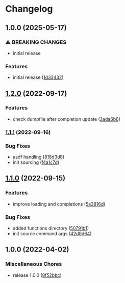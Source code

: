 # Changelog

## 1.0.0 (2025-05-17)


### ⚠ BREAKING CHANGES

* initial release

### Features

* initial release ([1d33432](https://github.com/joke/zim-oh-my-posh/commit/1d334324082d34312ba62750bf54c7aa35565fbe))

## [1.2.0](https://github.com/joke/zim-oh-my-posh/compare/v1.1.1...v1.2.0) (2022-09-17)


### Features

* check dumpfile after completion update ([3ada6b6](https://github.com/joke/zim-oh-my-posh/commit/3ada6b6f67250a3f3187e772b43778afdf5722b3))

### [1.1.1](https://github.com/joke/zim-oh-my-posh/compare/v1.1.0...v1.1.1) (2022-09-16)


### Bug Fixes

* asdf handling ([818d3d8](https://github.com/joke/zim-oh-my-posh/commit/818d3d808977a665185c7235a558c176231c4531))
* init sourcing ([f4a1c7d](https://github.com/joke/zim-oh-my-posh/commit/f4a1c7df75a05b9a7e381513fa7c9e69d6c95153))

## [1.1.0](https://github.com/joke/zim-oh-my-posh/compare/v1.0.0...v1.1.0) (2022-09-15)


### Features

* improve loading and completions ([5a3816d](https://github.com/joke/zim-oh-my-posh/commit/5a3816d96d416c28537d3708aa3d12644caeac8b))


### Bug Fixes

* added functions directory ([50791b1](https://github.com/joke/zim-oh-my-posh/commit/50791b14755ed5d5e08b95f09a5028d30b64e76a))
* init source command args ([42d0d64](https://github.com/joke/zim-oh-my-posh/commit/42d0d6489b75e1c3502beec2ece83dc33917ffcc))

## 1.0.0 (2022-04-02)


### Miscellaneous Chores

* release 1.0.0 ([8f52bbc](https://github.com/joke/zim-oh-my-posh/commit/8f52bbcfe69a6c74d6482ca3fab98c3327d95d01))
